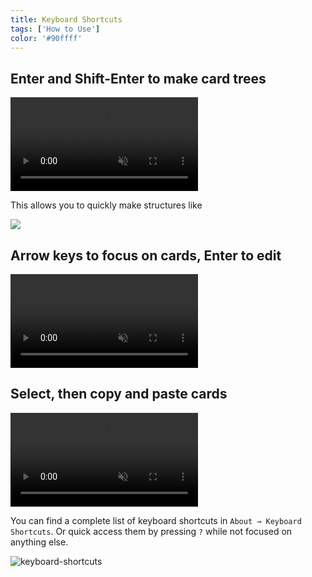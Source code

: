 ```yaml
---
title: Keyboard Shortcuts
tags: ['How to Use']
color: '#90ffff'
---
```


## Enter and Shift-Enter to make card trees

<video autoplay loop muted playsinline class="wide">
  <source src="https://kinopio-updates.s3.us-east-1.amazonaws.com/keyboard-shortcuts2.mp4">
</video>

This allows you to quickly make structures like

![](https://kinopio-updates.s3.us-east-1.amazonaws.com/keyboard-shortcuts-tree.png)

## Arrow keys to focus on cards, Enter to edit

<video autoplay loop muted playsinline class="wide">
  <source src="https://kinopio-updates.s3.us-east-1.amazonaws.com/keyboard-shortcuts-arrows.mp4">
</video>

## Select, then copy and paste cards

<video autoplay loop muted playsinline class="wide">
  <source src="https://kinopio-updates.s3.us-east-1.amazonaws.com/keyboard-shortcuts-copy-paste.mp4">
</video>


You can find a complete list of keyboard shortcuts in `About → Keyboard Shortcuts`. Or quick access them by pressing `?` while not focused on anything else.

![keyboard-shortcuts](https://kinopio-updates.s3.us-east-1.amazonaws.com/keyboard-shortcuts-list.png)
